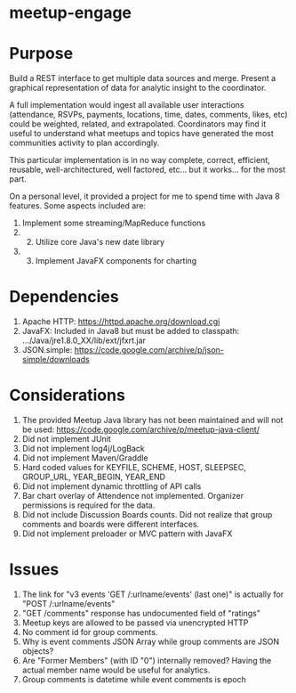# meetup-engage


# Purpose
Build a REST interface to get multiple data sources and merge.  Present a graphical representation of data for analytic insight to the coordinator.

A full implementation would ingest all available user interactions (attendance, RSVPs, payments, locations, time, dates, comments, likes, etc) could be weighted, related, and extrapolated.  Coordinators may find it useful to understand what meetups and topics have generated the most communities activity to plan accordingly.  

This particular implementation is in no way complete, correct, efficient, reusable, well-architectured, well factored, etc... but it works... for the most part.

On a personal level, it provided a project for me to spend time with Java 8 features.  Some aspects included are:
1. Implement some streaming/MapReduce functions
2. 2. Utilize core Java's new date library
3. 3. Implement JavaFX components for charting

# Dependencies
1. Apache HTTP: https://httpd.apache.org/download.cgi
2. JavaFX: Included in Java8 but must be added to classpath: .../Java/jre1.8.0_XX/lib/ext/jfxrt.jar
3. JSON.simple: https://code.google.com/archive/p/json-simple/downloads

# Considerations
1. The provided Meetup Java library has not been maintained and will not be used:  https://code.google.com/archive/p/meetup-java-client/
2. Did not implement JUnit
3. Did not implement log4j/LogBack
4. Did not implement Maven/Graddle
5. Hard coded values for KEYFILE, SCHEME, HOST, SLEEPSEC, GROUP_URL, YEAR_BEGIN, YEAR_END
6. Did not implement dynamic throttling of API calls
7. Bar chart overlay of Attendence not implemented.  Organizer permissions is required for the data.
8. Did not include Discussion Boards counts.  Did not realize that group comments and boards were different interfaces.
9. Did not implement preloader or MVC pattern with JavaFX 
 

# Issues
1. The link for "v3 events 'GET /:urlname/events' (last one)" is actually for "POST /:urlname/events"
2. "GET /comments" response has undocumented field of "ratings"
3. Meetup keys are allowed to be passed via unencrypted HTTP 
4. No comment id for group comments.
5. Why is event comments JSON Array while group comments are JSON objects?
6. Are "Former Members" (with ID "0") internally removed?  Having the actual member name would be useful for analytics.
7. Group comments is datetime while event comments is epoch
